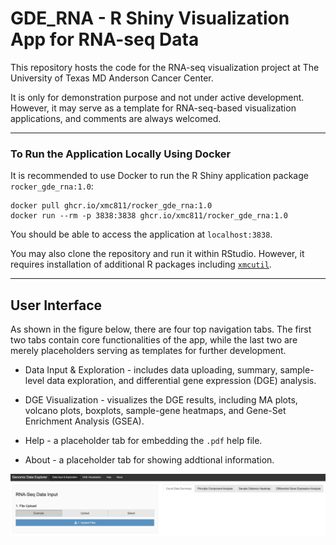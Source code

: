 # GDE_RNA - R Shiny Visualization App for RNA-seq Data

This repository hosts the code for the RNA-seq visualization project at The University of Texas MD Anderson Cancer Center. 

It is only for demonstration purpose and not under active development. However, it may serve as a template for RNA-seq-based visualization applications, and comments are always welcomed.

---

### To Run the Application Locally Using Docker

It is recommended to use Docker to run the R Shiny application package `rocker_gde_rna:1.0`:

```
docker pull ghcr.io/xmc811/rocker_gde_rna:1.0
docker run --rm -p 3838:3838 ghcr.io/xmc811/rocker_gde_rna:1.0
```

You should be able to access the application at `localhost:3838`.

You may also clone the repository and run it within RStudio. However, it requires installation of additional R packages including [`xmcutil`](https://github.com/xmc811/xmcutil).

---

## User Interface

As shown in the figure below, there are four top navigation tabs. The first two tabs contain core functionalities of the app, while the last two are merely placeholders serving as templates for further development.

- Data Input & Exploration - includes data uploading, summary, sample-level data exploration, and differential gene expression (DGE) analysis.

- DGE Visualization - visualizes the DGE results, including MA plots, volcano plots, boxplots, sample-gene heatmaps, and Gene-Set Enrichment Analysis (GSEA).

- Help - a placeholder tab for embedding the `.pdf` help file.
  
- About - a placeholder tab for showing addtional information.

![Interface](./pics/interface.png)

